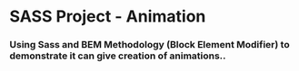 # SASS Project - Animation

### Using Sass and BEM Methodology (Block Element Modifier) to demonstrate it can give creation of animations..